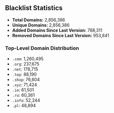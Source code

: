 ## Blacklist Statistics

- **Total Domains:** 2,856,386
- **Unique Domains:** 2,856,386
- **Added Domains Since Last Version:** 788,311
- **Removed Domains Since Last Version:** 953,841

### Top-Level Domain Distribution

-  `.com`: 1,260,495
-  `.org`: 237,675
-  `.net`: 178,715
-  `.top`: 88,190
-  `.shop`: 76,604
-  `.xyz`: 71,424
-  `.io`: 61,501
-  `.ru`: 60,361
-  `.info`: 52,244
-  `.pl`: 48,894
